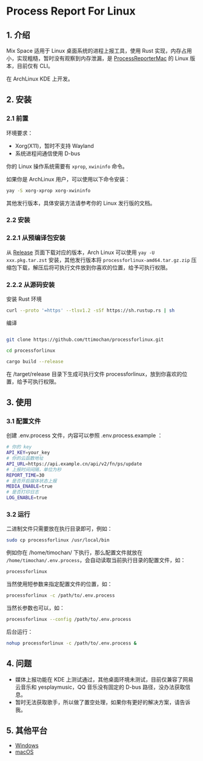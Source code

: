 # Process Report For Linux

## 1. 介绍

Mix Space 适用于 Linux 桌面系统的进程上报工具，使用 Rust 实现，内存占用小，实现粗糙，暂时没有观察到内存泄漏，是 [ProcessReporterMac](https://github.com/mx-space/ProcessReporterMac) 的 Linux 版本，目前仅有 CLI。

在 ArchLinux KDE 上开发。

## 2. 安装

### 2.1 前置

环境要求：

- Xorg(X11)，暂时不支持 Wayland
- 系统进程间通信使用 D-bus

你的 Linux 操作系统需要有 `xprop`, `xwininfo` 命令。

如果你是 ArchLinux 用户，可以使用以下命令安装：

```bash
yay -S xorg-xprop xorg-xwininfo
```

其他发行版本，具体安装方法请参考你的 Linux 发行版的文档。

### 2.2 安装

### 2.2.1 从预编译包安装

从 [Release](https://github.com/ttimochan/processforlinux/releases) 页面下载对应的版本，Arch Linux 可以使用 `yay -U xxx.pkg.tar.zst` 安装，其他发行版本将 `processforlinux-amd64.tar.gz.zip` 压缩包下载，解压后将可执行文件放到你喜欢的位置，给予可执行权限。

### 2.2.2 从源码安装

安装 Rust 环境

```bash
curl --proto '=https' --tlsv1.2 -sSf https://sh.rustup.rs | sh
```

编译

```bash

git clone https://github.com/ttimochan/processforlinux.git

cd processforlinux

cargo build --release
```

在 /target/release 目录下生成可执行文件 processforlinux，放到你喜欢的位置，给予可执行权限。

## 3. 使用

### 3.1 配置文件

创建 .env.process 文件，内容可以参照 .env.process.example ：

```sh
# 你的 key
API_KEY=your_key
# 你的云函数地址
API_URL=https://api.example.cn/api/v2/fn/ps/update
# 上报时间间隔，单位为秒
REPORT_TIME=30
# 是否开启媒体状态上报
MEDIA_ENABLE=true 
# 是否打印日志
LOG_ENABLE=true 
```

### 3.2 运行

二进制文件只需要放在执行目录即可，例如：

```bash
sudo cp processforlinux /usr/local/bin
```

例如你在 /home/timochan/ 下执行，那么配置文件就放在 `/home/timochan/.env.process`，会自动读取当前执行目录的配置文件，如：

```bash
processforlinux
```

当然使用短参数来指定配置文件的位置，如：

```bash
processforlinux -c /path/to/.env.process
```

当然长参数也可以，如：

```bash
processforlinux --config /path/to/.env.process
```

后台运行：

```bash
nohup processforlinux -c /path/to/.env.process &
```

## 4. 问题

- 媒体上报功能在 KDE 上测试通过，其他桌面环境未测试，目前仅兼容了网易云音乐和 yesplaymusic，QQ 音乐没有固定的 D-bus 路径，没办法获取信息。
- 暂时无法获取歌手，所以做了置空处理，如果你有更好的解决方案，请告诉我。

## 5. 其他平台

- [Windows](https://github.com/TNXG/ProcessReporterWinpy)
- [macOS](https://github.com/mx-space/ProcessReporterMac)
